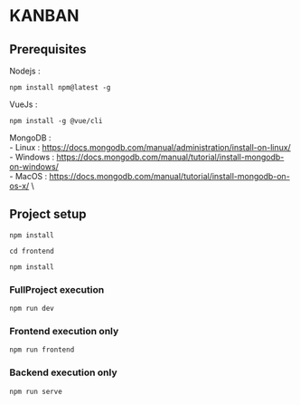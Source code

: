 # KANBAN 


## Prerequisites

Nodejs  : 

```
npm install npm@latest -g
```
VueJs   :
 ```
 npm install -g @vue/cli
 ```

MongoDB : \
        - Linux   : https://docs.mongodb.com/manual/administration/install-on-linux/ \
        - Windows : https://docs.mongodb.com/manual/tutorial/install-mongodb-on-windows/ \
        - MacOS   : https://docs.mongodb.com/manual/tutorial/install-mongodb-on-os-x/ \
        
## Project setup
```
npm install
```
```
cd frontend
```
```
npm install
```

### FullProject execution
```
npm run dev
```

### Frontend execution only
```
npm run frontend
```

### Backend execution only
```
npm run serve
```
